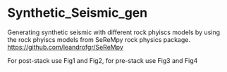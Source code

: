 # Synthetic_Seismic_gen
Generating synthetic seismic with different rock phyiscs models
by using the rock phyiscs models from SeReMpy rock physics package.
https://github.com/leandrofgr/SeReMpy

For post-stack use Fig1 and Fig2, for pre-stack use Fig3 and Fig4
